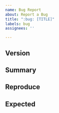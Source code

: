 ```yaml
---
name: Bug Report
about: Report a Bug
title: ":bug: [TITLE]"
labels: bug
assignees: ''

---
```


## Version


## Summary


## Reproduce


## Expected
